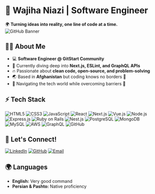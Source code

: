 # 🚀 Wajiha Niazi | Software Engineer  
🌍 **Turning ideas into reality, one line of code at a time.**  
![GitHub Banner](https://source.unsplash.com/1600x400/?technology,coding)  
## 👩‍💻 About Me  
- 💻 **Software Engineer @ GitStart Community**  
- 🌱 Currently diving deep into **Next.js, ESLint, and GraphQL APIs**  
- 🔥 Passionate about **clean code, open-source, and problem-solving**  
- 🌏 Based in **Afghanistan** but coding knows no borders 🚀  
- 💪 Navigating the tech world while overcoming barriers 💙  
## ⚡ Tech Stack  
![HTML5](https://skillicons.dev/icons?i=html)  ![CSS3](https://skillicons.dev/icons?i=css)  ![JavaScript](https://skillicons.dev/icons?i=javascript)  ![React](https://skillicons.dev/icons?i=react)  ![Next.js](https://skillicons.dev/icons?i=nextjs)  ![Vue.js](https://skillicons.dev/icons?i=vue)  ![Node.js](https://skillicons.dev/icons?i=nodejs)  ![Express.js](https://skillicons.dev/icons?i=express)  ![Ruby on Rails](https://skillicons.dev/icons?i=rails)  ![Nest.js](https://skillicons.dev/icons?i=nestjs)  ![PostgreSQL](https://skillicons.dev/icons?i=postgres)  ![MongoDB](https://skillicons.dev/icons?i=mongodb)  ![MySQL](https://skillicons.dev/icons?i=mysql)  ![AWS](https://skillicons.dev/icons?i=aws)  ![GraphQL](https://skillicons.dev/icons?i=graphql)  ![GitHub](https://skillicons.dev/icons?i=github)  
## 🌟 Let's Connect!  
[![LinkedIn](https://skillicons.dev/icons?i=linkedin)](https://www.linkedin.com/in/wajiha-niazi-9b4991200/)  [![GitHub](https://skillicons.dev/icons?i=github)](https://github.com/Wajiha-Niazi)  [![Email](https://img.shields.io/badge/Email-wajihaniazi22@gmail.com-0078D4?style=for-the-badge&logo=gmail&logoColor=white)](mailto:wajihaniazi22@gmail.com) 
## 🌍 Languages  
- **English:** Very good command  
- **Persian & Pashto:** Native proficiency
